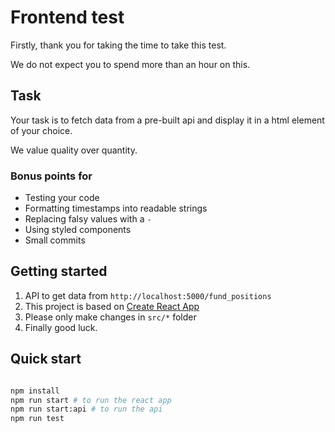 # Frontend test

Firstly, thank you for taking the time to take this test.

We do not expect you to spend more than an hour on this.

## Task

Your task is to fetch data from a pre-built api and display it in a html element of your choice.

We value quality over quantity.

### Bonus points for

- Testing your code
- Formatting timestamps into readable strings
- Replacing falsy values with a `-`
- Using styled components
- Small commits

## Getting started

1. API to get data from `http://localhost:5000/fund_positions`
1. This project is based on [Create React App](https://create-react-app.dev/docs/getting-started/)
1. Please only make changes in `src/*` folder
1. Finally good luck.

## Quick start

```bash

npm install
npm run start # to run the react app
npm run start:api # to run the api
npm run test

```
